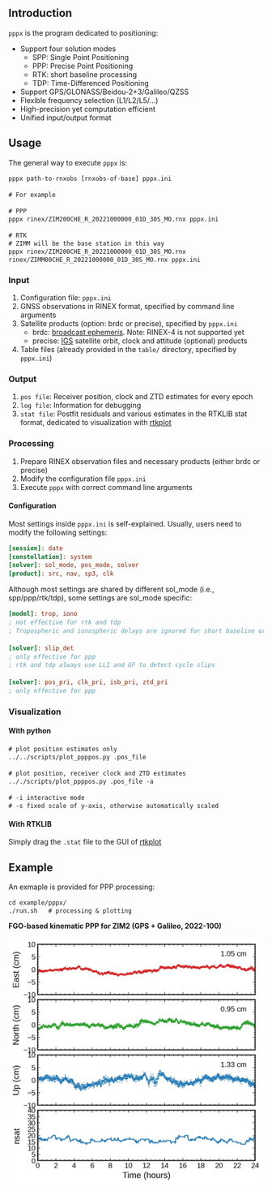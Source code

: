 ## Introduction

`pppx` is the program dedicated to positioning:
- Support four solution modes
    - SPP: Single Point Positioning
    - PPP: Precise Point Positioning
    - RTK: short baseline processing
    - TDP: Time-Differenced Positioning
- Support GPS/GLONASS/Beidou-2+3/Galileo/QZSS
- Flexible frequency selection (L1/L2/L5/...)
- High-precision yet computation efficient
- Unified input/output format



## Usage

The general way to execute `pppx` is:

```shell
pppx path-to-rnxobs [rnxobs-of-base] pppx.ini

# For example

# PPP
pppx rinex/ZIM200CHE_R_20221000000_01D_30S_MO.rnx pppx.ini

# RTK
# ZIMM will be the base station in this way
pppx rinex/ZIM200CHE_R_20221000000_01D_30S_MO.rnx rinex/ZIMM00CHE_R_20221000000_01D_30S_MO.rnx pppx.ini

```



### Input

1. Configuration file: `pppx.ini`
2. GNSS observations in RINEX format, specified by command line arguments
3. Satellite products (option: brdc or precise), specified by `pppx.ini`
    - brdc: [broadcast ephemeris](https://cddis.nasa.gov/archive/gnss/data/daily/2024/brdc/). Note: RINEX-4 is not supported yet
    - precise: [IGS](https://cddis.nasa.gov/archive/gnss/products/) satellite orbit, clock and attitude (optional) products
4. Table files (already provided in the `table/` directory, specified by `pppx.ini`)



### Output

1. `pos file`: Receiver position, clock and ZTD estimates for every epoch
2. `log file`: Information for debugging
3. `stat file`: Postfit residuals and various estimates in the RTKLIB stat format, dedicated to visualization with [rtkplot](https://github.com/tomojitakasu/RTKLIB_bin/tree/rtklib_2.4.3)



### Processing

1. Prepare RINEX observation files and necessary products (either brdc or precise)
2. Modify the configuration file `pppx.ini`
3. Execute `pppx` with correct command line arguments



#### Configuration

Most settings inside `pppx.ini` is self-explained. Usually, users need to modify the following settings:
```ini
[session]: date
[constellation]: system
[solver]: sol_mode, pos_mode, solver
[product]: src, nav, sp3, clk
```

Although most settings are shared by different sol\_mode (i.e., spp/ppp/rtk/tdp), some settings are sol\_mode specific:
```ini
[model]: trop, iono
; not effective for rtk and tdp
; Tropospheric and ionospheric delays are ignored for short baseline or short time interval

[solver]: slip_det
; only effective for ppp
; rtk and tdp always use LLI and GF to detect cycle slips

[solver]: pos_pri, clk_pri, isb_pri, ztd_pri
; only effective for ppp
```



### Visualization

#### With python

```shell
# plot position estimates only
../../scripts/plot_ppppos.py .pos_file

# plot position, receiver clock and ZTD estimates
.././scripts/plot_ppppos.py .pos_file -a

# -i interactive mode
# -s fixed scale of y-axis, otherwise automatically scaled
```

#### With RTKLIB

Simply drag the `.stat` file to the GUI of [rtkplot](https://github.com/tomojitakasu/RTKLIB_bin/tree/rtklib_2.4.3)



## Example

An exmaple is provided for PPP processing:

```shell
cd example/pppx/
./run.sh   # processing & plotting
```

**FGO-based kinematic PPP for ZIM2 (GPS + Galileo, 2022-100)**

<img src="output/ZIM200CHE_R_20221000000_01D_30S_MO.png" width="600">

